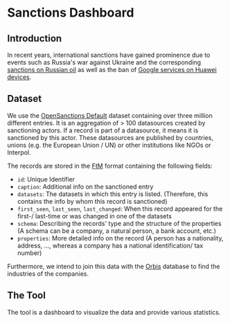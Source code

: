 # Sanctions Dashboard

## Introduction
In recent years, international sanctions have gained prominence due to events such as Russia's war against Ukraine and 
the corresponding [sanctions on Russian oil](https://www.derstandard.at/story/2000143240237/neue-oel-sanktionen-der-eu-gegen-russland-in-kraft-getreten)
as well as the ban of [Google services on Huawei devices](https://www.derstandard.at/story/2000103448324/huawei-verliert-android-lizenz-und-zugang-zum-play-store). 

## Dataset
We use the [OpenSanctions Default](https://www.opensanctions.org/datasets/default) dataset containing over three million different entries. 
It is an aggregation of > 100 datasources created by sanctioning actors. 
If a record is part of a datasource, it means it is sanctioned by this actor. 
These datasources are published by countries, unions (e.g. the European Union / UN) or other institutions like NGOs or
Interpol.

The records are stored in the [FtM](https://followthemoney.tech) format containing the following fields: 
* `id`: Unique Identifier
* `caption`: Additional info on the sanctioned entry
* `datasets`: The datasets in which this entry is listed. (Therefore, this contains the info by whom this record is sanctioned) 
* `first_seen`, `last_seen`, `last_changed`: When this record appeared for the first-/ last-time or was changed in one of the datasets
* `schema`: Describing the records' type and the structure of the properties (A schema can be a company, a natural person, a bank account, etc.)
* `properties`: More detailed info on the record (A person has a nationality, address, ..., whereas a company has a national identification/ tax number)

Furthermore,
we intend to join this data with the [Orbis](https://www.bvdinfo.com/en-gb/our-products/data/international/orbis) 
database to find the industries of the companies.

## The Tool
The tool is a dashboard to visualize the data and provide various statistics. 